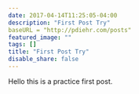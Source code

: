 ```yaml
---
date: 2017-04-14T11:25:05-04:00
description: "First Post Try"
baseURL = "http://pdiehr.com/posts"
featured_image: ""
tags: []
title: "First Post Try"
disable_share: false
---
```

Hello this is a practice first post. 
